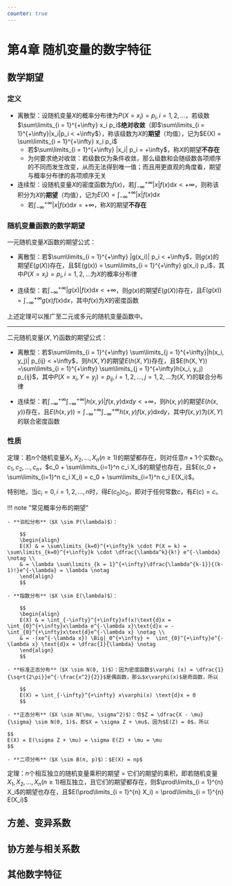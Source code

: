 ```yaml
---
counter: true
---
```


# 第4章 随机变量的数字特征


## 数学期望

### 定义

- 离散型：设随机变量$X$的概率分布律为$P(X = x_i) = p_i, i = 1, 2, \dots$，若级数$\sum\limits_{i = 1}^{+\infty} x_i p_i$**绝对收敛**（即$\sum\limits_{i = 1}^{+\infty}|x_i|p_i < +\infty$），称该级数为$X$的**期望**（均值），记为$E(X) = \sum\limits_{i = 1}^{+\infty} x_i p_i$
    - 若$\sum\limits_{i = 1}^{+\infty} |x_i| p_i = +\infty$，称$X$的期望**不存在**
    - 为何要求绝对收敛：若级数仅为条件收敛，那么级数和会随级数各项顺序的不同而发生改变，从而无法得到唯一值；而且用更直观的角度看，期望与概率分布律的各项顺序无关
- 连续型：设随机变量$X$的密度函数为$f(x)$，若$\int_{-\infty}^{+\infty} |x|f(x) \text{d}x < +\infty$，则称该积分为$X$的**期望**（均值），记为$E(X) = \int_{-\infty}^{+\infty} |x|f(x) \text{d}x$
    - 若$\int_{-\infty}^{+\infty} |x|f(x) \text{d}x = +\infty$，称$X$的期望**不存在**


### 随机变量函数的数学期望

一元随机变量$X$函数的期望公式：

- 离散型：若$\sum\limits_{i = 1}^{+\infty} |g(x_i)| p_i < +\infty$，则$g(x)$的期望$E(g(X))$存在，且$E(g(x)) = \sum\limits_{i = 1}^{+\infty} g(x_i) p_i$，其中$P(X = x_i) = p_i, i = 1, 2, \dots$为$X$的概率分布律

- 连续型：若$\int_{-\infty}^{+\infty} |g(x)|f(x) \text{d}x < +\infty$，则$g(x)$的期望$E(g(X))$存在，且$E(g(x)) = \int_{-\infty}^{+\infty} g(x)f(x) \text{d}x$，其中$f(x)$为$X$的密度函数

上述定理可以推广至二元或多元的随机变量函数中。

---
二元随机变量$(X, Y)$函数的期望公式：

- 离散型：若$\sum\limits_{i = 1}^{+\infty} \sum\limits_{j = 1}^{+\infty}|h(x_i, y_j)| p_{ij} < +\infty$，则$h(X, Y)$的期望$E(h(X, Y))$存在，且$E(h(X, Y)) =\sum\limits_{i = 1}^{+\infty} \sum\limits_{j = 1}^{+\infty}h(x_i, y_j) p_{ij}$，其中$P(X = x_i, Y = y_j) = p_{ij}, i = 1, 2, \dots, j = 1, 2, \dots$为$(X, Y)$的联合分布律

- 连续型：若$\int_{-\infty}^{+\infty} \int_{-\infty}^{+\infty} |h(x, y)|f(x, y) \text{d}x \text{d}y< +\infty$，则$h(x, y)$的期望$E(h(x, y))$存在，且$E(h(x, y)) = \int_{-\infty}^{+\infty} \int_{-\infty}^{+\infty} h(x, y)f(x, y) \text{d}x \text{d}y$，其中$f(x, y)$为$(X, Y)$的联合密度函数


### 性质

定理：若$n$个随机变量$X_1, X_2, \dots, X_n(n \ge 1)$的期望都存在，则对任意$n+1$个实数$c_0, c_1, c_2, \dots, c_n$，$c_0 + \sum\limits_{i=1}^n c_i X_i$的期望也存在，且$E(c_0 + \sum\limits_{i=1}^n c_i X_i) = c_0 + \sum\limits_{i=1}^n c_i E(X_i)$。

特别地，当$c_i = 0, i = 1, 2, \dots, n$时，得$E(c_0) c_0$，即对于任何常数$c$，有$E(c) = c$。

!!! note "常见概率分布的期望"

    - **泊松分布**（$X \sim P(\lambda)$）：
        
        $$
        \begin{align}
        E(X) & = \sum\limits_{k=0}^{+\infty}k \cdot P(X = k) = \sum\limits_{k=0}^{+\infty}k \cdot \dfrac{\lambda^k}{k!} e^{-\lambda} \notag \\
        & = \lambda \sum\limits_{k = 1}^{+\infty}\dfrac{\lambda^{k-1}}{(k-1)!}e^{-\lambda} = \lambda \notag
        \end{align}
        $$

    - **指数分布**（$X \sim E(\lambda)$）：

        $$
        \begin{align}
        E(X) & = \int_{-\infty}^{+\infty}xf(x)\text{d}x = \int_{0}^{+\infty}x\lambda e^{-\lambda x}\text{d}x = - \int_{0}^{+\infty}x\text{d}e^{-\lambda x} \notag \\
        & = -(xe^{-\lambda x}) \Big|_0^{+\infty} +  \int_{0}^{+\infty}e^{-\lambda x} \text{d}x = \dfrac{1}{\lambda} \notag
        \end{align}
        $$

    - **标准正态分布**（$X \sim N(0, 1)$）：因为密度函数$\varphi (x) = \dfrac{1}{\sqrt{2\pi}}e^{-\frac{x^2}{2}}$是偶函数，那么$x\varphi(x)$是奇函数，所以

        $$
        E(X) = \int_{-\infty}^{+\infty} x\varphi(x) \text{d}x = 0
        $$

    - **正态分布**（$X \sim N(\mu, \sigma^2)$）：令$Z = \dfrac{X - \mu}{\sigma} \sim N(0, 1)$，即$X = \sigma Z + \mu$，因为$E(Z) = 0$，所以

    $$
    E(X) = E(\sigma Z + \mu) = \sigma E(Z) + \mu = \mu
    $$

    - **二项分布**（$X \sim B(n, p)$）：$E(X) = np$

定理：$n$个相互独立的随机变量乘积的期望 = 它们的期望的乘积，即若随机变量$X_1, X_2, \dots, X_n(n \ge 1)$相互独立，且它们的期望都存在，则$\prod\limits_{i = 1}^{n} X_i$的期望也存在，且$E(\prod\limits_{i = 1}^{n} X_i) = \prod\limits_{i = 1}^{n} E(X_i)$


## 方差、变异系数


## 协方差与相关系数


## 其他数字特征